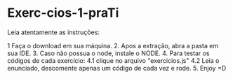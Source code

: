# Exerc-cios-1-praTi

Leia atentamente as instruções:

1 Faça o download em sua máquina.
2. Apos a extração, abra a pasta em sua IDE.
3. Caso não possua o node, instale o NODE.
4. Para testar os códigos de cada exercício:
4.1 clique no arquivo "exercicios.js"
4.2 Leia o enunciado, descomente apenas um código de cada vez e rode.
5. Enjoy =D
